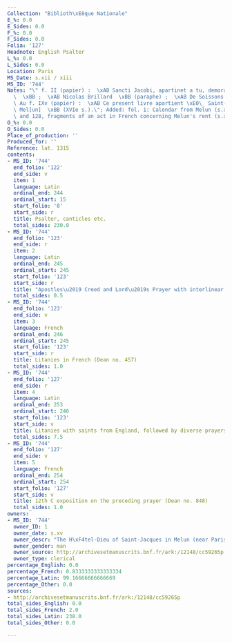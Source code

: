 ```yaml
---
Collection: "Biblioth\xE8que Nationale"
E_%: 0.0
E_Sides: 0.0
F_%: 0.0
F_Sides: 0.0
Folia: '127'
Headnote: English Psalter
L_%: 0.0
L_Sides: 0.0
Location: Paris
MS_Date: s.xii / xiii
MS_ID: '744'
Notes: "\" f. II (papier) :  \xAB Sancti Jacobi, apartinet a tu, demorant a Melun\
  \  \xBB ;  \xAB Nicolas Brillard  \xBB (paraphe) ;  \xAB De Soissons  \xBB (paraphe).\
  \ Au f. IXv (papier) :  \xAB Ce present livre apartient \xE0\_ Saint-Jacques de\
  \ Mel[un]  \xBB (XVIe s.).\"; Added: fol. 1: Calendar from Melun (s.xv) and f. lv\
  \ and 128, fragments of an act in French concerning Melun's rent (s.xv)"
O_%: 0.0
O_Sides: 0.0
Place_of_production: ''
Produced_for: ''
Reference: lat. 1315
contents:
- MS_ID: '744'
  end_folio: '122'
  end_side: v
  item: 1
  language: Latin
  ordinal_end: 244
  ordinal_start: 15
  start_folio: '8'
  start_side: r
  title: Psalter, canticles etc.
  total_sides: 230.0
- MS_ID: '744'
  end_folio: '123'
  end_side: r
  item: 2
  language: Latin
  ordinal_end: 245
  ordinal_start: 245
  start_folio: '123'
  start_side: r
  title: "Apostles\u2019 Creed and Lord\u2019s Prayer with interlinear French translation"
  total_sides: 0.5
- MS_ID: '744'
  end_folio: '123'
  end_side: v
  item: 3
  language: French
  ordinal_end: 246
  ordinal_start: 245
  start_folio: '123'
  start_side: r
  title: Litanies in French (Dean no. 457)
  total_sides: 1.0
- MS_ID: '744'
  end_folio: '127'
  end_side: r
  item: 4
  language: Latin
  ordinal_end: 253
  ordinal_start: 246
  start_folio: '123'
  start_side: v
  title: Litanies with saints from England, followed by diverse prayers
  total_sides: 7.5
- MS_ID: '744'
  end_folio: '127'
  end_side: v
  item: 5
  language: French
  ordinal_end: 254
  ordinal_start: 254
  start_folio: '127'
  start_side: v
  title: 12th C exposition on the preceding prayer (Dean no. 848)
  total_sides: 1.0
owners:
- MS_ID: '744'
  owner_ID: 1
  owner_date: s.xv
  owner_descr: "The H\xF4tel-Dieu of Saint-Jacques in Melun (near Paris)"
  owner_gender: man
  owner_source: http://archivesetmanuscrits.bnf.fr/ark:/12148/cc59265p
  owner_type: clerical
percentage_English: 0.0
percentage_French: 0.8333333333333334
percentage_Latin: 99.16666666666669
percentage_Other: 0.0
sources:
- http://archivesetmanuscrits.bnf.fr/ark:/12148/cc59265p
total_sides_English: 0.0
total_sides_French: 2.0
total_sides_Latin: 238.0
total_sides_Other: 0.0

---
```

